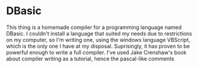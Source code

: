 # DBasic
This thing is a homemade compiler for a programming language named DBasic. I couldn't install a language that suited my needs due to restrictions on my computer, so I'm writing one, using the windows language VBScript, which is the only one I have at my disposal. Suprisingly, it has proven to be powerful enough to write a full compiler. I've used Jake Crenshaw's book about compiler writing as a tutorial, hence the pascal-like comments
